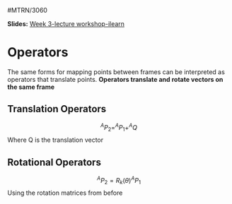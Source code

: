 #MTRN/3060 

**Slides:**
[Week 3-lecture workshop-ilearn](Attachments/Week%203-lecture%20workshop-ilearn.pdf)

# Operators
The same forms for mapping points between frames can be interpreted as operators that translate points.
**Operators translate and rotate vectors on the same frame**

## Translation Operators
$$^{A}P_{2} = ^{A}P_{1} + ^{A}Q$$
Where Q is the translation vector

## Rotational Operators
$$^{A}P_{2} = R_{k}(\theta) ^{A}P_{1}$$
Using the rotation matrices from before


